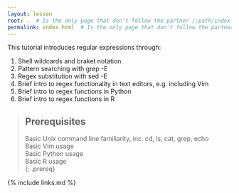 ```yaml
---
layout: lesson
root: .  # Is the only page that don't follow the partner /:path/index.html
permalink: index.html  # Is the only page that don't follow the partner /:path/index.html
---
```

This tutorial introduces regular expressions through:
1. Shell wildcards and braket notation
2. Pattern searching with grep -E
3. Regex substitution with sed -E
4. Brief intro to regex functionality in text editors, e.g. including Vim
5. Brief intro to regex functions in Python
6. Brief intro to regex functions in R

> ## Prerequisites
>
> Basic Unix command line familiarity, inc. cd, ls, cat, grep, echo  
> Basic Vim usage  
> Basic Python usage  
> Basic R usage  
{: .prereq}

{% include links.md %}
